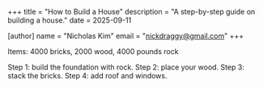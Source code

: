 +++
title = "How to Build a House"
description = "A step-by-step guide on building a house."
date = 2025-09-11

[author]
name = "Nicholas Kim"
email = "nickdraggy@gmail.com"
+++


Items: 4000 bricks, 2000 wood, 4000 pounds rock

Step 1: build the foundation with rock.
Step 2: place your wood.
Step 3: stack the bricks.
Step 4: add roof and windows.
